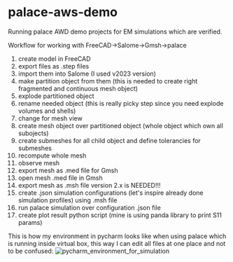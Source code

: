 # palace-aws-demo
Running palace AWD demo projects for EM simulations which are verified.

Workflow for working with FreeCAD->Salome->Gmsh->palace
  1. create model in FreeCAD
  2. export files as .step files
  3. import them into Salome (I used v2023 version)
  4. make partition object from them (this is needed to create right fragmented and continuous mesh object)
  5. explode partitioned object
  6. rename needed object (this is really picky step since you need explode volumes and shells)
  7. change for mesh view
  8. create mesh object over partitioned object (whole object which own all subojects)
  9. create submeshes for all child object and define tolerancies for submeshes
  10. recompute whole mesh
  11. observe mesh
  12. export mesh as .med file for Gmsh
  13. open mesh .med file in Gmsh
  14. export mesh as .msh file version 2.x is NEEDED!!!
  13. create .json simulation configurations (let's inspire already done simulation profiles) using .msh file
  14. run palace simulation over configuration .json file
  15. create plot result python script (mine is using panda library to print S11 params)

This is how my environment in pycharm looks like when using palace which is running inside virtual box, this way I can edit all files at one place and not to be confused:
![pycharm_environment_for_simulation](https://github.com/user-attachments/assets/4064a9c0-a182-4d25-92b8-b42bfa09062f)

